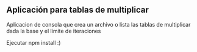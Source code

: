 

## Aplicación para tablas de multiplicar 

Aplicacion de consola que crea un archivo o lista las tablas de multiplicar dada la base y el limite de iteraciones

Ejecutar npm install :)

